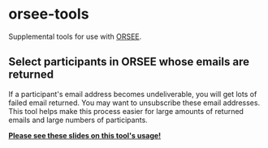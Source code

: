# orsee-tools

Supplemental tools for use with [ORSEE](https://github.com/orsee/orsee).

## Select participants in ORSEE whose emails are returned

If a participant's email address becomes undeliverable, you will get lots of failed email returned. You may want to unsubscribe these email addresses. This tool helps make this process easier for large amounts of returned emails and large numbers of participants.

**[Please see these slides on this tool's usage!](https://github.com/lucasreddinger/orsee-tools/blob/master/query-email-csv-slides/query-email-csv-slides.pdf)**
